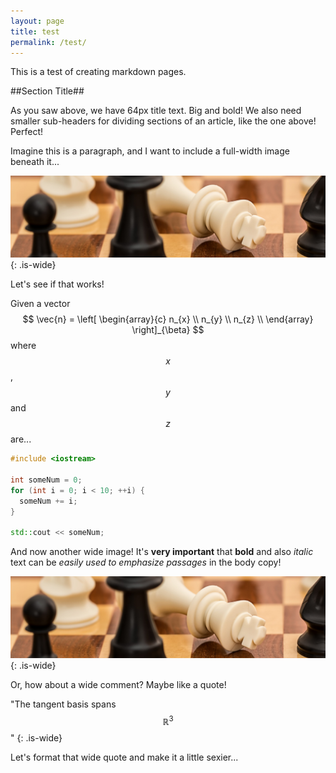```yaml
---
layout: page
title: test
permalink: /test/
---
```


This is a test of creating markdown pages.

##Section Title##

As you saw above, we have 64px title text.  Big and bold!  We also need smaller sub-headers for dividing sections of an article, like the one above!  Perfect!

Imagine this is a paragraph, and I want to include a full-width image beneath it...

![](/assets/img/checkmate-small.jpg){: .is-wide}

Let's see if that works!

Given a vector
$$
  \vec{n} =
  \left[
    \begin{array}{c}
      n_{x} \\
      n_{y} \\
      n_{z} \\
    \end{array}
  \right]_{\beta}
$$
where $$x$$, $$y$$ and $$z$$ are...

``` cpp
#include <iostream>

int someNum = 0;
for (int i = 0; i < 10; ++i) {
  someNum += i;
}

std::cout << someNum;
```

And now another wide image!  It's **very important** that **bold** and also *italic* text can be *easily used to emphasize passages* in the body copy!

![](/assets/img/checkmate-small.jpg){: .is-wide}

Or, how about a wide comment?  Maybe like a quote!

"The tangent basis spans $$\mathbb{R}^{3}$$"
{: .is-wide}

Let's format that wide quote and make it a little sexier...
